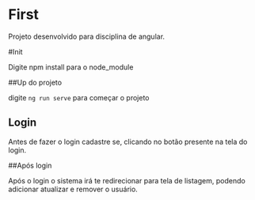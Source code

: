 # First
Projeto desenvolvido para disciplina de angular.

#Init

Digite npm install para o node_module

##Up do projeto

digite `ng run serve` para começar o projeto

## Login

Antes de fazer o login cadastre se, clicando no botão presente na tela do login.

##Após login

Após o login  o sistema irá te redirecionar para tela de listagem, podendo adicionar atualizar e remover o usuário.

